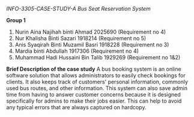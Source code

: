 _INFO-3305-CASE-STUDY-A Bus Seat Reservation System_

**Group 1**
1. Nurin Aina Najihah binti Ahmad 2025690 (Requirement no 4)
2. Nur Khalisha Binti Sazari 1918214 (Requirement no 5)
3. Anis Syaqirah Binti Muzamil Basri 1918228 (Requirement no 3)
4. Mardia binti Abdullah 1917306 (Requirement no 4)
5. Muhammad Hadi Hussaini Bin Talib 1929269 (Requirement no 1&2)

**Brief Description of the case study**
A bus booking system is an online software solution that allows administrators to easily check bookings for clients. It also keeps track of customers' personal information, commonly used bus routes, and other information. This system can also save admin time from having to answer customer concerns because it is designed specifically for admins to make their jobs easier. This can help to avoid any typical errors that are always captured on hardcopy.
